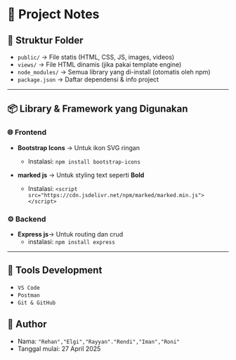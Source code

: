 # 📌 Project Notes

## 📁 Struktur Folder

- `public/` → File statis (HTML, CSS, JS, images, videos)
- `views/` → File HTML dinamis (jika pakai template engine)
- `node_modules/` → Semua library yang di-install (otomatis oleh npm)
- `package.json` → Daftar dependensi & info project

---

## 📦 Library & Framework yang Digunakan

### 🌐 Frontend

- **Bootstrap Icons** → Untuk ikon SVG ringan

  - Instalasi: `npm install bootstrap-icons`

- **marked js** → Untuk styling text seperti **Bold**
  - Instalasi: `<script src="https://cdn.jsdelivr.net/npm/marked/marked.min.js"></script>`

### ⚙️ Backend

- **Express js**→ Untuk routing dan crud
  - instalasi: `npm install express`

---

## 🔧 Tools Development

- `VS Code`
- `Postman`
- `Git & GitHub`

## 👥 Author

- Nama: `"Rehan","Elgi","Rayyan"."Rendi","Iman","Roni"`
- Tanggal mulai: 27 April 2025
